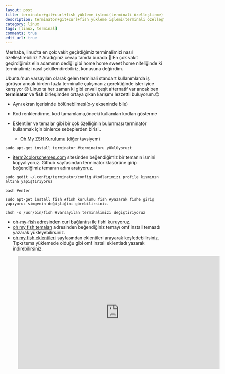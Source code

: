 ```yaml
---
layout: post
title: terminator+git+curl+fish yükleme işlemi(terminali özelleştirme)
description: terminator+git+curl+fish yükleme işlemi(terminali özelleştirme)
category: linux
tags: [linux, terminal]
comments: true
edit_url: true
---
```


Merhaba, linux’ta en çok vakit geçirdiğimiz terminalimizi nasıl özelleştirebiliriz ? Aradığınız cevap tamda burada 💪 En çok vakit geçirdiğimiz elin adamının dediği gibi home home sweet home niteliğinde ki terminalimizi nasıl şekillendirebiliriz, konusuna değindim.
<!-- excerpt separator -->
Ubuntu'nun varsayılan olarak gelen terminali standart kullanımlarda iş görüyor ancak birden fazla terminalle çalışmanız gerektiğinde işler iyice karışıyor 😓 Linux ta her zaman ki gibi envaii çeşit alternatif var ancak ben **terminator** ve **fish** birleşimden ortaya çıkan karışımı lezzettli buluyorum.😉

-   Aynı ekran içerisinde bölünebilmesi(x-y ekseninde bile)
-   Kod renklendirme, kod tamamlama,önceki kullanılan kodları gösterme
-   Eklentiler ve temalar gibi bir çok özelliğinin bulunması terminatör kullanmak için binlerce sebeplerden birisi..

	-  [Oh My ZSH Kurulumu](https://yuceltoluyag.github.io/oh-my-zsh-kurulumu-tema-ve-eklentiler/) (diğer tavsiyem)

```shell
sudo apt-get install terminator #terminatoru yüklüyoruzt
```
-   [iterm2colorschemes.com](http://iterm2colorschemes.com/%C2%A0) sitesinden beğendiğimiz bir temanın ismini kopyalıyoruz. Github sayfasından terminator klasörüne girip beğendiğimiz temanın adını aratıyoruz.

```shell
sudo gedit ~/.config/terminator/config #kodlarımızı profile kısmının altına yapıştırıyoruz
```
```shell
bash #enter
```
```shell
sudo apt-get install fish #fish kurulumu fish #yazarak fishe giriş yapıyoruz simgenin değiştiğini görebilirsiniz.
```
```shell
chsh -s /usr/bin/fish #varsayılan terminalimizi değiştiriyoruz
```

-   [oh-my-fish](https://github.com/oh-my-fish/oh-my-fish) adresinden curl bağlantısı ile fishi kuruyoruz.
-   [oh my fish temaları](https://github.com/oh-my-fish/oh-my-fish/blob/master/docs/Themes.md) adresinden beğendiğiniz temayı omf install temaadı yazarak yükleyebilirsiniz.
-   [oh my fish eklentileri](https://github.com/oh-my-fish)  sayfasından eklentileri arayarak keşfedebilirsiniz. Tıpkı tema yüklemede olduğu gibi omf install eklentiadı yazarak indirebilirsiniz.

<figure class="image is-16by9">
  <iframe class="has-ratio" width="640" height="360" src="https://www.youtube.com/embed/h78f3V4p09E" frameborder="0" allowfullscreen></iframe>
</figure>